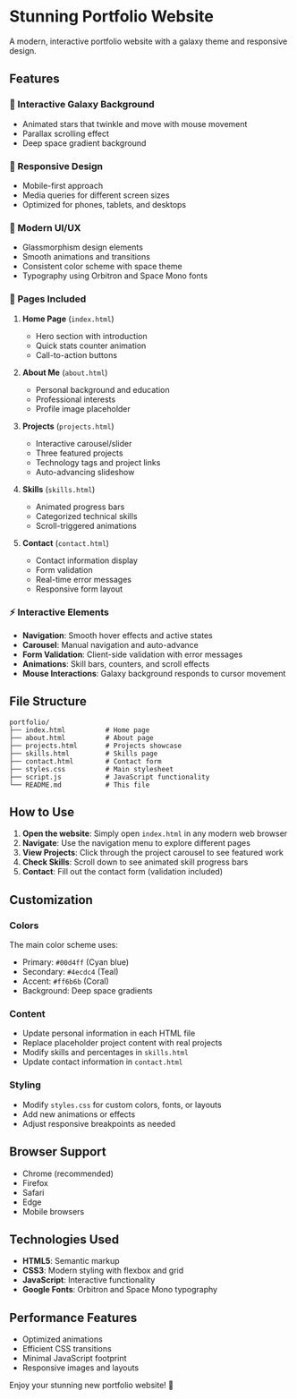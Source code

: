 # Stunning Portfolio Website

A modern, interactive portfolio website with a galaxy theme and responsive design.

## Features

### 🌌 Interactive Galaxy Background
- Animated stars that twinkle and move with mouse movement
- Parallax scrolling effect
- Deep space gradient background

### 📱 Responsive Design
- Mobile-first approach
- Media queries for different screen sizes
- Optimized for phones, tablets, and desktops

### 🎨 Modern UI/UX
- Glassmorphism design elements
- Smooth animations and transitions
- Consistent color scheme with space theme
- Typography using Orbitron and Space Mono fonts

### 📄 Pages Included

1. **Home Page** (`index.html`)
   - Hero section with introduction
   - Quick stats counter animation
   - Call-to-action buttons

2. **About Me** (`about.html`)
   - Personal background and education
   - Professional interests
   - Profile image placeholder

3. **Projects** (`projects.html`)
   - Interactive carousel/slider
   - Three featured projects
   - Technology tags and project links
   - Auto-advancing slideshow

4. **Skills** (`skills.html`)
   - Animated progress bars
   - Categorized technical skills
   - Scroll-triggered animations

5. **Contact** (`contact.html`)
   - Contact information display
   - Form validation
   - Real-time error messages
   - Responsive form layout

### ⚡ Interactive Elements

- **Navigation**: Smooth hover effects and active states
- **Carousel**: Manual navigation and auto-advance
- **Form Validation**: Client-side validation with error messages
- **Animations**: Skill bars, counters, and scroll effects
- **Mouse Interactions**: Galaxy background responds to cursor movement

## File Structure

```
portfolio/
├── index.html          # Home page
├── about.html          # About page
├── projects.html       # Projects showcase
├── skills.html         # Skills page
├── contact.html        # Contact form
├── styles.css          # Main stylesheet
├── script.js           # JavaScript functionality
└── README.md           # This file
```

## How to Use

1. **Open the website**: Simply open `index.html` in any modern web browser
2. **Navigate**: Use the navigation menu to explore different pages
3. **View Projects**: Click through the project carousel to see featured work
4. **Check Skills**: Scroll down to see animated skill progress bars
5. **Contact**: Fill out the contact form (validation included)

## Customization

### Colors
The main color scheme uses:
- Primary: `#00d4ff` (Cyan blue)
- Secondary: `#4ecdc4` (Teal)
- Accent: `#ff6b6b` (Coral)
- Background: Deep space gradients

### Content
- Update personal information in each HTML file
- Replace placeholder project content with real projects
- Modify skills and percentages in `skills.html`
- Update contact information in `contact.html`

### Styling
- Modify `styles.css` for custom colors, fonts, or layouts
- Add new animations or effects
- Adjust responsive breakpoints as needed

## Browser Support

- Chrome (recommended)
- Firefox
- Safari
- Edge
- Mobile browsers

## Technologies Used

- **HTML5**: Semantic markup
- **CSS3**: Modern styling with flexbox and grid
- **JavaScript**: Interactive functionality
- **Google Fonts**: Orbitron and Space Mono typography

## Performance Features

- Optimized animations
- Efficient CSS transitions
- Minimal JavaScript footprint
- Responsive images and layouts

Enjoy your stunning new portfolio website! 🚀
